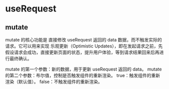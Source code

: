 # useRequest

## mutate

mutate 的核心功能是 直接修改 useRequest 返回的 data 数据，而不触发实际的请求。它可以用来实现 乐观更新（Optimistic Updates），即在发起请求之前，先假设请求会成功，直接更新页面的状态，提升用户体验，等到请求结果回来后再进行最终确认。


mutate 的第一个参数：新的数据，用于更新 useRequest 返回的 data。
mutate 的第二个参数：布尔值，控制是否触发组件的重新渲染。
true：触发组件的重新渲染（默认值）。
false：不触发组件的重新渲染。